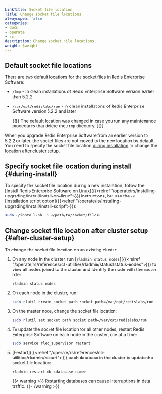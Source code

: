 ```yaml
---
LinkTitle: Socket file location
Title: Change socket file locations
alwaysopen: false
categories:
- docs
- operate
- rs
description: Change socket file locations.
weight: $weight
---
```


## Default socket file locations

There are two default locations for the socket files in Redis Enterprise Software:

- `/tmp` - In clean installations of Redis Enterprise Software version earlier than 5.2.2
- `/var/opt/redislabs/run` - In clean installations of Redis Enterprise Software version 5.2.2 and later

    {{<note>}}
The default location was changed in case you run any maintenance procedures that delete the `/tmp` directory.
    {{</note>}}

When you upgrade Redis Enterprise Software from an earlier version to 5.2.2 or later, the socket files
are not moved to the new location by default. You need to specify the socket file location [during installation](#during-install) or change the location [after cluster setup](#after-cluster-setup).

## Specify socket file location during install {#during-install}

To specify the socket file location during a new installation, follow the [Install Redis Enterprise Software on Linux]({{<relref "/operate/rs/installing-upgrading/install/install-on-linux">}}) instructions, but use the `-s` [installation script option]({{<relref "/operate/rs/installing-upgrading/install/install-script">}}):

```sh
sudo ./install.sh -s </path/to/socket/files>
```

## Change socket file location after cluster setup {#after-cluster-setup}

To change the socket file location on an existing cluster:

1. On any node in the cluster, run [`rladmin status nodes`]({{<relref "/operate/rs/references/cli-utilities/rladmin/status#status-nodes">}}) to view all nodes joined to the cluster and identify the node with the `master` role:

    ```sh
    rladmin status nodes
    ```

1. On each node in the cluster, run:

    ```sh
    sudo rlutil create_socket_path socket_path=/var/opt/redislabs/run
    ```

1. On the master node, change the socket file location:

    ```sh
    sudo rlutil set_socket_path socket_path=/var/opt/redislabs/run
    ```

1. To update the socket file location for all other nodes, restart Redis Enterprise Software on each node in the cluster, one at a time:

    ```sh
    sudo service rlec_supervisor restart
    ```

1. [Restart]({{<relref "/operate/rs/references/cli-utilities/rladmin/restart">}}) each database in the cluster to update the socket file location:

    ```sh
    rladmin restart db <database-name>
    ```

    {{< warning >}}
Restarting databases can cause interruptions in data traffic.
    {{< /warning >}}
